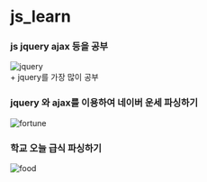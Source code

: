 # js_learn  

### js jquery ajax 등을 공부  
![jquery](https://user-images.githubusercontent.com/45661217/136007298-5af8ae43-dcf0-4866-b8f4-1ea2da119f98.PNG)  
\+ jquery를 가장 많이 공부  

### jquery 와 ajax를 이용하여 네이버 운세 파싱하기  
![fortune](https://user-images.githubusercontent.com/45661217/136006915-43a47b05-b14e-4afc-8ef9-5e4cb1aacb38.PNG)  

### 학교 오늘 급식 파싱하기  
![food](https://user-images.githubusercontent.com/45661217/136007138-daec604f-7f21-440c-b9d1-4a900a70387a.PNG)  


